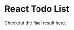 # React Todo List

Checkout the final result [here](https://amirhosseinnouri-react-todo-list.netlify.app/).
